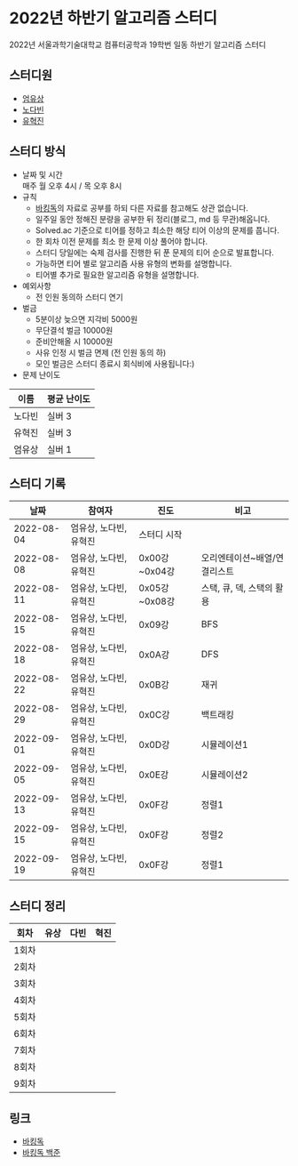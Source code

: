 # 2022년 하반기 알고리즘 스터디

2022년 서울과학기술대학교 컴퓨터공학과 19학번 일동 하반기 알고리즘 스터디

## 스터디원
- [엄유상](https://github.com/eomyoosang)
- [노다빈](https://github.com/nodb)
- [유혁진](https://github.com/yhj0329)

## 스터디 방식
- 날짜 및 시간  
매주 월 오후 4시 / 목 오후 8시
- 규칙
   - [바킹독](https://blog.encrypted.gg/category/%EA%B0%95%EC%A2%8C/%EC%8B%A4%EC%A0%84%20%EC%95%8C%EA%B3%A0%EB%A6%AC%EC%A6%98)의 자료로 공부를 하되 다른 자료를 참고해도 상관 없습니다.
   - 일주일 동안 정해진 분량을 공부한 뒤 정리(블로그, md 등 무관)해옵니다.
   - Solved.ac 기준으로 티어를 정하고 최소한 해당 티어 이상의 문제를 풉니다.
   - 한 회차 이전 문제를 최소 한 문제 이상 풀어야 합니다.
   - 스터디 당일에는 숙제 검사를 진행한 뒤 푼 문제의 티어 순으로 발표합니다.
   - 가능하면 티어 별로 알고리즘 사용 유형의 변화를 설명합니다.
   - 티어별 추가로 필요한 알고리즘 유형을 설명합니다.
- 예외사항
   - 전 인원 동의하 스터디 연기
- 벌금
   - 5분이상 늦으면 지각비 5000원
   - 무단결석 벌금 10000원
   - 준비안해올 시 10000원
   - 사유 인정 시 벌금 면제 (전 인원 동의 하)
   - 모인 벌금은 스터디 종료시 회식비에 사용됩니다:)
- 문제 난이도

|이름|평균 난이도|
|--|-----|
|노다빈|실버 3|
|유혁진|실버 3|
|엄유상|실버 1|

## 스터디 기록
|날짜|참여자|진도|비고|
|--|---|--|--|
|2022-08-04|엄유상, 노다빈, 유혁진|스터디 시작| |
|2022-08-08|엄유상, 노다빈, 유혁진|0x00강~0x04강|오리엔테이션~배열/연결리스트| |
|2022-08-11|엄유상, 노다빈, 유혁진|0x05강~0x08강|스택, 큐, 덱, 스택의 활용| |
|2022-08-15|엄유상, 노다빈, 유혁진|0x09강|BFS| |
|2022-08-18|엄유상, 노다빈, 유혁진|0x0A강|DFS| |
|2022-08-22|엄유상, 노다빈, 유혁진|0x0B강|재귀| |
|2022-08-29|엄유상, 노다빈, 유혁진|0x0C강|백트래킹| |
|2022-09-01|엄유상, 노다빈, 유혁진|0x0D강|시뮬레이션1| |
|2022-09-05|엄유상, 노다빈, 유혁진|0x0E강|시뮬레이션2| |
|2022-09-13|엄유상, 노다빈, 유혁진|0x0F강|정렬1| |
|2022-09-15|엄유상, 노다빈, 유혁진|0x0F강|정렬2| |
|2022-09-19|엄유상, 노다빈, 유혁진|0x0F강|정렬1| |



## 스터디 정리
|회차|유상|다빈|혁진|
|--|---|--|--|
|1회차| | | |
|2회차| | | |
|3회차| | | |
|4회차| | | |
|5회차| | | |
|6회차| | | |
|7회차| | | |
|8회차| | | |
|9회차| | | |
## 링크
- [바킹독](https://blog.encrypted.gg/category/%EA%B0%95%EC%A2%8C/%EC%8B%A4%EC%A0%84%20%EC%95%8C%EA%B3%A0%EB%A6%AC%EC%A6%98?page=2)
- [바킹독 백준](https://github.com/encrypted-def/basic-algo-lecture/blob/master/workbook.md)
